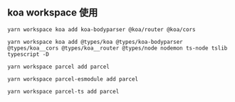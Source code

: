 ## koa workspace 使用

```
yarn workspace koa add koa-bodyparser @koa/router @koa/cors
```

```
yarn workspace koa add @types/koa @types/koa-bodyparser @types/koa__cors @types/koa__router @types/node nodemon ts-node tslib typescript -D
```

```
yarn workspace parcel add parcel
```

```
yarn workspace parcel-esmodule add parcel
```

```
yarn workspace parcel-ts add parcel
```